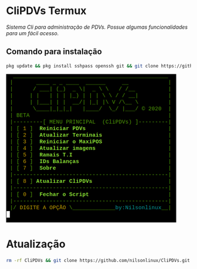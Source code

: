 # CliPDVs Termux
*Sistema Cli para administração de PDVs. Possue algumas funcionalidades para um fácil acesso.*
## Comando para instalação 


```sh
pkg update && pkg install sshpass openssh git && git clone https://github.com/nilsonlinux/CliPDVs.git && chmod -R 777 ./CliPDVs && clear && ./CliPDVs/CliPDVs.sh
```


![](https://raw.githubusercontent.com/nilsonlinux/CliPDVs/master/outros/CliPDVs.png)



# Atualização
```sh
rm -rf CliPDVs && git clone https://github.com/nilsonlinux/CliPDVs.git && chmod -R 777 ./CliPDVs && clear && ./CliPDVs/CliPDVs.sh
```
